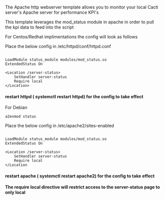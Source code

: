 The Apache http webserver template allows you to monitor your local Cacti server's Apache server for performance KPI's

This template leverages the mod_status module in apache in order to pull the kpi data to feed into the script

For Centos/Redhat implimentations the config will look as follows

Place the below config in  /etc/httpd/conf/httpd.conf

```console

LoadModule status_module modules/mod_status.so
ExtendedStatus On

<Location /server-status>
    SetHandler server-status
    Require local
</Location>
```

#### restart httpd ( systemctl restart httpd) for the config to take effect

For Debian

```shell
a2enmod status
```
Place the below config in /etc/apache2/sites-enabled

```console

LoadModule status_module modules/mod_status.so
ExtendedStatus On

<Location /server-status>
    SetHandler server-status
    Require local
</Location
```
#### restart apache ( systemctl restart apache2) for the config to take effect


#### The require local directive will restrict access to the server-status page to only local
